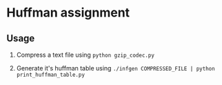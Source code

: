 # Huffman assignment

## Usage
1. Compress a text file using `python gzip_codec.py`

2. Generate it's huffman table using `./infgen COMPRESSED_FILE | python print_huffman_table.py`